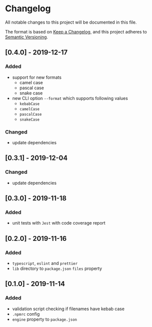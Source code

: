 # Changelog

All notable changes to this project will be documented in this file.

The format is based on [Keep a Changelog](https://keepachangelog.com/en/1.0.0/),
and this project adheres to [Semantic Versioning](https://semver.org/spec/v2.0.0.html).

## [0.4.0] - 2019-12-17

### Added

* support for new formats
  * camel case
  * pascal case
  * snake case
* new CLI option `--format` which supports following values
  * `kebabCase`
  * `camelCase`
  * `pascalCase`
  * `snakeCase`

### Changed

* update dependencies

## [0.3.1] - 2019-12-04

### Changed

* update dependencies

## [0.3.0] - 2019-11-18

### Added

* unit tests with `Jest` with code coverage report

## [0.2.0] - 2019-11-16

### Added

* `typescript`, `eslint` and `prettier`
* `lib` directory to `package.json` `files` property

## [0.1.0] - 2019-11-14

### Added

* validation script checking if filenames have kebab case
* `.npmrc` config
* `engine` property to `package.json`
